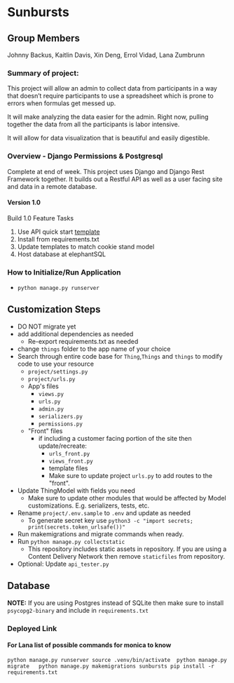 # Sunbursts

## Group Members

Johnny Backus, Kaitlin Davis, Xin Deng, Errol Vidad, Lana Zumbrunn

### Summary of project:

This project will allow an admin to collect data from participants in a way that doesn’t require participants to use a spreadsheet which is prone to errors when formulas get messed up.

It will make analyzing the data easier for the admin. Right now, pulling together the data from all the participants is labor intensive.

It will allow for data visualization that is beautiful and easily digestible.


### Overview - Django Permissions & Postgresql

Complete at end of week. This project uses Django and Django Rest Framework together. It builds out a Restful API as well as a user facing site and data in a remote database.

#### Version 1.0

Build 1.0 Feature Tasks

1. Use API quick start [template](https://github.com/codefellows/python-401-api-quickstart)
2. Install from requirements.txt
3. Update templates to match cookie stand model
4. Host database at elephantSQL

### How to Initialize/Run Application

- `python manage.py runserver`

## Customization Steps

- DO NOT migrate yet
- add additional dependencies as needed
  - Re-export requirements.txt as needed
- change `things` folder to the app name of your choice
- Search through entire code base for `Thing`,`Things` and `things` to modify code to use your resource
  - `project/settings.py`
  - `project/urls.py`
  - App's files
    - `views.py`
    - `urls.py`
    - `admin.py`
    - `serializers.py`
    - `permissions.py`
  - "Front" files
    - if including a customer facing portion of the site then update/recreate:
      - `urls_front.py`
      - `views_front.py`
      - template files
      - Make sure to update project `urls.py` to add routes to the "front".
- Update ThingModel with fields you need
  - Make sure to update other modules that would be affected by Model customizations. E.g. serializers, tests, etc.
- Rename `project/.env.sample` to `.env` and update as needed
  - To generate secret key use `python3 -c "import secrets; print(secrets.token_urlsafe())"`
- Run makemigrations and migrate commands when ready.
- Run `python manage.py collectstatic`
  - This repository includes static assets in repository. If you are using a Content Delivery Network then remove `staticfiles` from repository.
- Optional: Update `api_tester.py`

## Database

**NOTE:** If you are using Postgres instead of SQLite then make sure to install `psycopg2-binary` and include in `requirements.txt`


### Deployed Link



#### For Lana list of possible commands for monica to know

`python manage.py runserver
source .venv/bin/activate 
python manage.py migrate  
python manage.py makemigrations sunbursts
pip install -r requirements.txt          `
